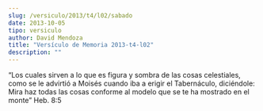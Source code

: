```yaml
---
slug: /versiculo/2013/t4/l02/sabado
date: 2013-10-05
tipo: versiculo
author: David Mendoza
title: "Versículo de Memoria 2013-t4-l02"
description: ""
---
```


“Los cuales sirven a lo que es figura y sombra de las cosas celestiales, como se le advirtió a Moisés cuando iba a erigir el Tabernáculo, diciéndole: Mira haz todas las cosas conforme al modelo que se te ha mostrado en el monte” Heb. 8:5
